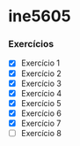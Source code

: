 # ine5605

### Exercícios
- [x] Exercício 1
- [x] Exercício 2
- [x] Exercício 3
- [x] Exercício 4
- [x] Exercício 5
- [x] Exercício 6
- [x] Exercício 7
- [ ] Exercício 8